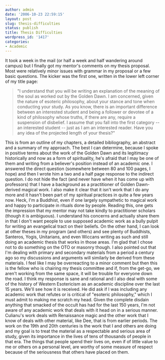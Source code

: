 ```yaml
---
author: admin
date: '2006-10-23 22:59:15'
layout: post
slug: thesis-difficulties
status: publish
title: Thesis Difficulties
wordpress_id: '1417'
categories:
- Academic
---
```


It took a week in the mail (or half a week and half wandering around
campus) but I finally got my mentor's comments on my thesis proposal.
Most were relatively minor issues with grammar in my proposal or a few
basic questions. The kicker was the first one, written in the lower left
corner of my title page:

> "I understand that you will be writing an explanation of the meaning
> of the soul as worked out by the Golden Dawn. I am concerned, given
> the nature of esoteric philosophy, about your stance and tone when
> conducting your study. As you know, there is an important difference
> between an interested student and being a follower or devotee of a
> kind of philosophy whose truths, if there are any, require a
> suspension of disbelief. I assume that you fall into the first
> category -- an interested student -- just as I am an interested
> reader. Have you any idea of the projected length of your thesis?"

This is from an outline of my chapters, a detailed bibliography, an
abstract and a summary of my approach. The best I can determine, because
I spoke in positive terms about the work of the Golden Dawn and its
legitimacy historically and now as a form of spirituality, he's afraid
that I may be one of them and writing from a believer's position instead
of an academic one. I answered the direct question (somewhere between 80
and 100 pages, I hope) and then I wrote him a two and a half page
response to the indirect question. I do not hide the fact (and never
have when it has come up with professors) that I have a background as a
practitioner of Golden Dawn-derived magical work. I also make it clear
that it isn't work that I do any more and it hasn't been part of my
spiritual practices in quite a few years now. Heck, I'm a Buddhist, even
if one largely sympathetic to magical work and happy to participate in
rituals done by people. Reading this, one gets the impression that my
mentor may not take kindly to practitioner scholars (though it is
ambiguous). I understand his concerns and actually share them in that I
don't want people to use supposed academic work as a bully pulpit for
writing an evangelical tract on their beliefs. On the other hand, I can
look at other theses in my program (and others) and see plenty of
Buddhists, Santeros, Yogis, Unitarians, and even Wiccans writing as such
and still doing an academic thesis that works in those areas. I'm glad
that I chose not to do something on the OTO or masonry though. I also
pointed out that I'm dealing with primary and secondary materials from a
period a century ago so my discussions and arguments will similarly be
derived from these materials. I feel like I may be overreacting to a
minor comment but then this is the fellow who is chairing my thesis
committee and if, from the get-go, we aren't working from the same
space, it will be trouble for everyone down the road. I think my
response is sane and rational and I also deal with some of the history
of Western Esotericism as an academic discipline over the last 15 years.
We'll see how it is received. He did ask if I was including any academic
work that refutes or is critical of "esoteric philosophy," which I must
admit to making me scratch my head. Given the complete disdain anything
that smacked of the occult has had for the last 150 years, I'm not aware
of any academic work that deals with it head on in a serious manner.
Culianu's work deals with Renaissance magic and the other work that I
know of deals with other material, like Dee, that is from earlier
periods. The work on the 19th and 20th centuries is the work that I and
others are doing and my goal is to treat the material as a respectable
and serious area of study, given its importance in the lives of tens of
thousands of people in that era. The things that people spend their
lives on, even if of little value to me or others on a personal level,
are worthy of some measure of respect because of the seriousness that
others have placed on them.
